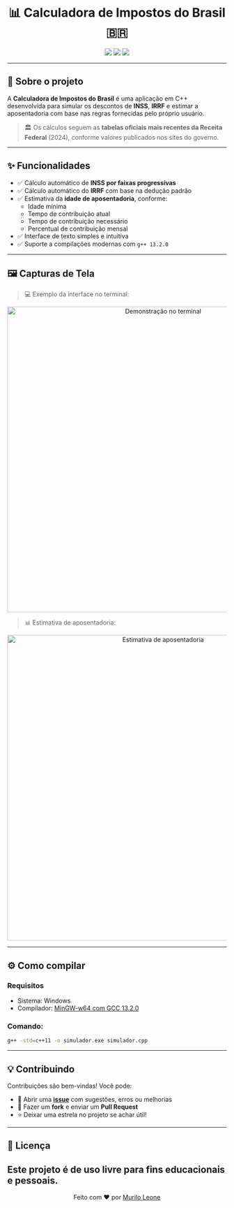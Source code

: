 <h1 align="center">📊 Calculadora de Impostos do Brasil 🇧🇷</h1>

<p align="center">
  <img src="https://img.shields.io/badge/C++-GCC13.2-green?style=for-the-badge&logo=c%2B%2B" />
  <img src="https://img.shields.io/github/languages/code-size/brzRaven01001/calculadora-impostos-brazil?style=for-the-badge" />
  <img src="https://img.shields.io/github/last-commit/brzRaven01001/calculadora-impostos-brazil?style=for-the-badge" />
</p>

---

## 📌 Sobre o projeto

A **Calculadora de Impostos do Brasil** é uma aplicação em C++ desenvolvida para simular os descontos de **INSS**, **IRRF** e estimar a aposentadoria com base nas regras fornecidas pelo próprio usuário.

> 🏛️ Os cálculos seguem as **tabelas oficiais mais recentes da Receita Federal** (2024), conforme valores publicados nos sites do governo.

---

## ✨ Funcionalidades

- ✅ Cálculo automático de **INSS por faixas progressivas**
- ✅ Cálculo automático do **IRRF** com base na dedução padrão
- ✅ Estimativa da **idade de aposentadoria**, conforme:
  - Idade mínima
  - Tempo de contribuição atual
  - Tempo de contribuição necessário
  - Percentual de contribuição mensal
- ✅ Interface de texto simples e intuitiva
- ✅ Suporte a compilações modernas com `g++ 13.2.0`

---

## 🖼️ Capturas de Tela

> 💻 Exemplo da interface no terminal:

<p align="center">
  <img src="[https://private-user-images.githubusercontent.com/124938721/463480720-c5069da0-304a-43d8-805b-12205c422e2b.png?jwt=eyJhbGciOiJIUzI1NiIsInR5cCI6IkpXVCJ9.eyJpc3MiOiJnaXRodWIuY29tIiwiYXVkIjoicmF3LmdpdGh1YnVzZXJjb250ZW50LmNvbSIsImtleSI6ImtleTUiLCJleHAiOjE3NTE5NDMzNjEsIm5iZiI6MTc1MTk0MzA2MSwicGF0aCI6Ii8xMjQ5Mzg3MjEvNDYzNDgwNzIwLWM1MDY5ZGEwLTMwNGEtNDNkOC04MDViLTEyMjA1YzQyMmUyYi5wbmc_WC1BbXotQWxnb3JpdGhtPUFXUzQtSE1BQy1TSEEyNTYmWC1BbXotQ3JlZGVudGlhbD1BS0lBVkNPRFlMU0E1M1BRSzRaQSUyRjIwMjUwNzA4JTJGdXMtZWFzdC0xJTJGczMlMkZhd3M0X3JlcXVlc3QmWC1BbXotRGF0ZT0yMDI1MDcwOFQwMjUxMDFaJlgtQW16LUV4cGlyZXM9MzAwJlgtQW16LVNpZ25hdHVyZT03NGQ5YTYwZmFhZTQwNjM5OGFjNTBkZmJjMGQwNDFkODc2Y2M2ZjI1ZGYxNzk1ODJhM2M5YWZiMTNhZWZiYTFmJlgtQW16LVNpZ25lZEhlYWRlcnM9aG9zdCJ9.VLVgenv0mjgGqyhmXl7OJ5rQNxsHgGMdW8L6fUMnHdo)" alt="Demonstração no terminal" width="700">
</p>

> 📊 Estimativa de aposentadoria:

<p align="center">
  <img src="https://private-user-images.githubusercontent.com/124938721/463479301-dc124c4a-7661-44cb-ad1a-8c78d392cc5e.png?jwt=eyJhbGciOiJIUzI1NiIsInR5cCI6IkpXVCJ9.eyJpc3MiOiJnaXRodWIuY29tIiwiYXVkIjoicmF3LmdpdGh1YnVzZXJjb250ZW50LmNvbSIsImtleSI6ImtleTUiLCJleHAiOjE3NTE5NDMxMDEsIm5iZiI6MTc1MTk0MjgwMSwicGF0aCI6Ii8xMjQ5Mzg3MjEvNDYzNDc5MzAxLWRjMTI0YzRhLTc2NjEtNDRjYi1hZDFhLThjNzhkMzkyY2M1ZS5wbmc_WC1BbXotQWxnb3JpdGhtPUFXUzQtSE1BQy1TSEEyNTYmWC1BbXotQ3JlZGVudGlhbD1BS0lBVkNPRFlMU0E1M1BRSzRaQSUyRjIwMjUwNzA4JTJGdXMtZWFzdC0xJTJGczMlMkZhd3M0X3JlcXVlc3QmWC1BbXotRGF0ZT0yMDI1MDcwOFQwMjQ2NDFaJlgtQW16LUV4cGlyZXM9MzAwJlgtQW16LVNpZ25hdHVyZT0wZjdhZDFjOTZlZmU2YmNjOTIzZDEzYmM2MGNlZjUyZmEzMTU1MTZmZTY3ZWM4YTRhOTE1NmRjZDliYTAzYjg1JlgtQW16LVNpZ25lZEhlYWRlcnM9aG9zdCJ9.7psdFx_oyP_TW2rfTsbnkcJ15Hqu_yEQcZPmpvja5q0" alt="Estimativa de aposentadoria" width="700">
</p>

---

## ⚙️ Como compilar

### Requisitos

- Sistema: Windows
- Compilador: [MinGW-w64 com GCC 13.2.0](https://winlibs.com/)

### Comando:

```bash
g++ -std=c++11 -o simulador.exe simulador.cpp
```
---

## 💡 Contribuindo

Contribuições são bem-vindas! Você pode:

- 💬 Abrir uma [**issue**](https://github.com/brzRaven01001/calculadora-impostos-brazil/issues) com sugestões, erros ou melhorias
- 🍴 Fazer um **fork** e enviar um **Pull Request**
- ⭐ Deixar uma estrela no projeto se achar útil!

---

## 🧾 Licença

Este projeto é de uso livre para fins educacionais e pessoais.
---

<p align="center">
  Feito com ❤️ por <a href="https://github.com/brzRaven01001">Murilo Leone</a>
</p>
